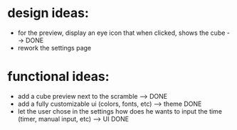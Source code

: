 # design ideas:
- for the preview, display an eye icon that when clicked, shows the cube --> DONE
- rework the settings page

# functional ideas:
- add a cube preview next to the scramble --> DONE
- add a fully customizable ui (colors, fonts, etc) --> theme DONE
- let the user chose in the settings how does he wants to input the time (timer, manual input, etc) --> UI DONE